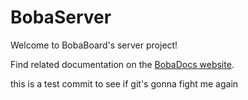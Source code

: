 # BobaServer

Welcome to BobaBoard's server project!

Find related documentation on the [BobaDocs website](https://bobadocs.netlify.app/docs/engineering/boba-server/getting-started).

this is a test commit to see if git's gonna fight me again